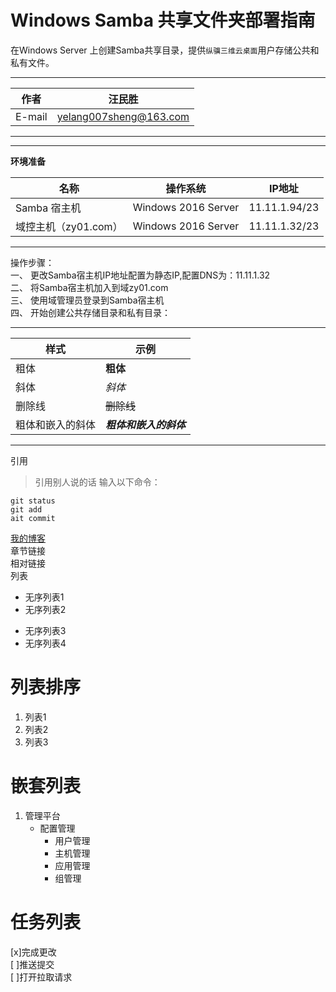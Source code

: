 Windows Samba 共享文件夹部署指南
===========================
在Windows Server 上创建Samba共享目录，提供`纵骥三维云桌面`用户存储公共和私有文件。
****
	
|作者|汪民胜|
|---|---
|E-mail|yelang007sheng@163.com


****
****
**环境准备**

|名称|操作系统|IP地址|
|---|---|---
|Samba 宿主机|Windows 2016 Server|11.11.1.94/23|
|域控主机（zy01.com）|Windows 2016 Server|11.11.1.32/23|

***
操作步骤：  
一、	更改Samba宿主机IP地址配置为静态IP,配置DNS为：11.11.1.32  
二、	将Samba宿主机加入到域zy01.com  
三、	使用域管理员登录到Samba宿主机  
四、	开始创建公共存储目录和私有目录：    


***
|样式|示例|
|--|--
|粗体|**粗体**|
|斜体|_斜体_|
|删除线|~~删除线~~|
|粗体和嵌入的斜体|**_粗体和嵌入的斜体_**|  

***
引用  
>引用别人说的话
输入以下命令：  
```
git status
git add
ait commit
```
[我的博客](https://www.cnblogs.com/hayden1106/)  
章节链接    
相对链接  
列表  
- 无序列表1  
- 无序列表2  
* 无序列表3  
* 无序列表4    

列表排序
===
1. 列表1  
2. 列表2 
3. 列表3  

嵌套列表
===
1. 管理平台  
   - 配置管理  
     - 用户管理  
     - 主机管理  
     - 应用管理
     - 组管理  
     
任务列表
===
 [x]完成更改  
 [ ]推送提交  
 [ ]打开拉取请求
